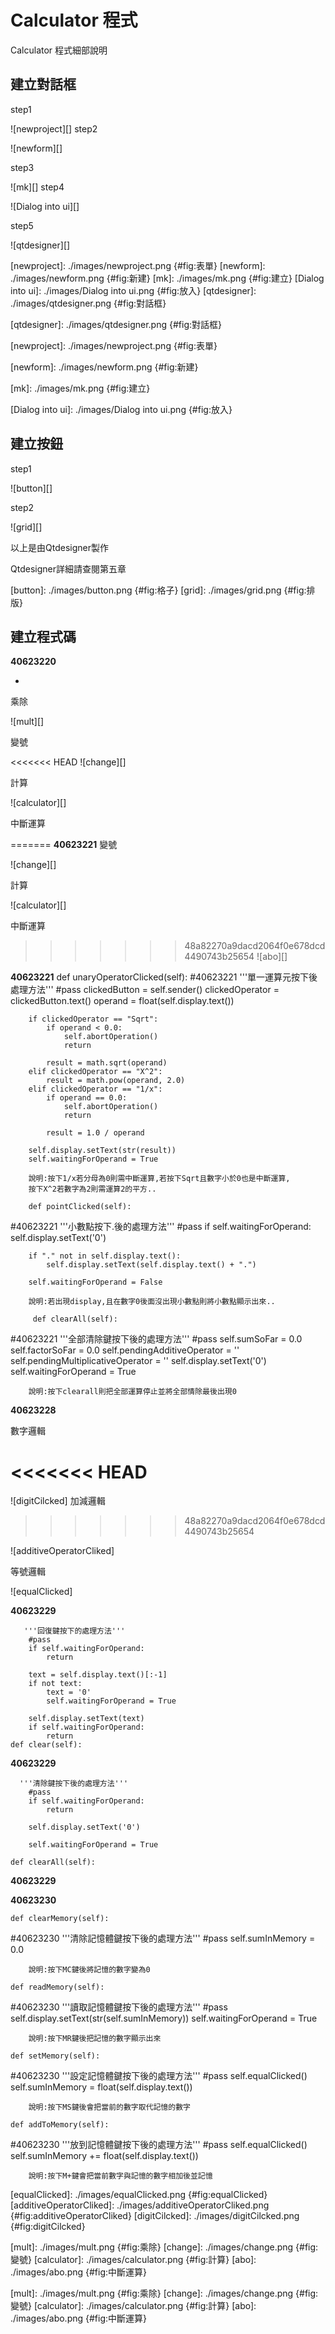 Calculator 程式
===

Calculator 程式細部說明

建立對話框
---

step1

![newproject][]
step2

 ![newform][]

step3

![mk][]
step4

 ![Dialog into ui][]

step5

![qtdesigner][]

[newproject]: ./images/newproject.png {#fig:表單}
[newform]: ./images/newform.png {#fig:新建}
[mk]: ./images/mk.png {#fig:建立}
[Dialog into ui]: ./images/Dialog into ui.png {#fig:放入}
[qtdesigner]: ./images/qtdesigner.png {#fig:對話框}


[qtdesigner]: ./images/qtdesigner.png {#fig:對話框}

[newproject]: ./images/newproject.png {#fig:表單}

[newform]: ./images/newform.png {#fig:新建}

[mk]: ./images/mk.png {#fig:建立}

[Dialog into ui]: ./images/Dialog into ui.png {#fig:放入}

建立按鈕
---
step1

![button][]

step2

![grid][]

以上是由Qtdesigner製作

Qtdesigner詳細請查閱第五章

[button]: ./images/button.png {#fig:格子}
[grid]: ./images/grid.png {#fig:排版}

建立程式碼
---
__40623220__

*

乘除

![mult][]

變號

<<<<<<< HEAD
![change][]

計算

![calculator][]

中斷運算

=======
__40623221__
變號

![change][]

計算

![calculator][]

中斷運算

>>>>>>> 48a82270a9dacd2064f0e678dcd4490743b25654
![abo][]


__40623221__
    def unaryOperatorClicked(self):
#40623221
        '''單一運算元按下後處理方法'''
        #pass
        clickedButton = self.sender()
        clickedOperator = clickedButton.text()
        operand = float(self.display.text())

        if clickedOperator == "Sqrt":
            if operand < 0.0:
                self.abortOperation()
                return

            result = math.sqrt(operand)
        elif clickedOperator == "X^2":
            result = math.pow(operand, 2.0)
        elif clickedOperator == "1/x":
            if operand == 0.0:
                self.abortOperation()
                return

            result = 1.0 / operand

        self.display.setText(str(result))
        self.waitingForOperand = True
        
        說明:按下1/x若分母為0則需中斷運算,若按下Sqrt且數字小於0也是中斷運算,
        按下X^2若數字為2則需運算2的平方..
        
        def pointClicked(self):
#40623221
        '''小數點按下.後的處理方法'''
        #pass
        if self.waitingForOperand:
            self.display.setText('0')
 
        if "." not in self.display.text():
            self.display.setText(self.display.text() + ".")
 
        self.waitingForOperand = False
        
        說明:若出現display,且在數字0後面沒出現小數點則將小數點顯示出來..
        
         def clearAll(self):
#40623221
        '''全部清除鍵按下後的處理方法'''
        #pass
        self.sumSoFar = 0.0
        self.factorSoFar = 0.0
        self.pendingAdditiveOperator = ''
        self.pendingMultiplicativeOperator = ''
        self.display.setText('0')
        self.waitingForOperand = True
        
        說明:按下clearall則把全部運算停止並將全部情除最後出現0
        




__40623228__

數字邏輯

<<<<<<< HEAD
=======
![digitCilcked]
加減邏輯
>>>>>>> 48a82270a9dacd2064f0e678dcd4490743b25654

![additiveOperatorCliked]

等號邏輯

![equalClicked]

__40623229__
      
       '''回復鍵按下的處理方法'''
        #pass
        if self.waitingForOperand:
            return
 
        text = self.display.text()[:-1]
        if not text:
            text = '0'
            self.waitingForOperand = True
 
        self.display.setText(text)
        if self.waitingForOperand:
            return
    def clear(self):
    
__40623229__
     
      '''清除鍵按下後的處理方法'''
        #pass
        if self.waitingForOperand:
            return
 
        self.display.setText('0')
        
        self.waitingForOperand = True
        
    def clearAll(self):




__40623229__







__40623230__

    def clearMemory(self):
#40623230
        '''清除記憶體鍵按下後的處理方法'''
        #pass
        self.sumInMemory = 0.0
        
        說明:按下MC鍵後將記憶的數字變為0
        
    def readMemory(self):
#40623230
        '''讀取記憶體鍵按下後的處理方法'''
        #pass
        self.display.setText(str(self.sumInMemory))
        self.waitingForOperand = True
        
        說明:按下MR鍵後把記憶的數字顯示出來
        
    def setMemory(self):
#40623230
        '''設定記憶體鍵按下後的處理方法'''
        #pass
        self.equalClicked()
        self.sumInMemory = float(self.display.text())
        
        說明:按下MS鍵後會把當前的數字取代記憶的數字
        
    def addToMemory(self):
#40623230
        '''放到記憶體鍵按下後的處理方法'''
        #pass
        self.equalClicked()
        self.sumInMemory += float(self.display.text())
        
        說明:按下M+鍵會把當前數字與記憶的數字相加後並記憶

[equalClicked]: ./images/equalClicked.png {#fig:equalClicked}
[additiveOperatorCliked]: ./images/additiveOperatorCliked.png {#fig:additiveOperatorCliked}
[digitCilcked]: ./images/digitCilcked.png {#fig:digitCilcked}




























[mult]: ./images/mult.png {#fig:乘除}
[change]: ./images/change.png {#fig:變號}
[calculator]: ./images/calculator.png {#fig:計算}
[abo]: ./images/abo.png {#fig:中斷運算}

[mult]: ./images/mult.png {#fig:乘除}
[change]: ./images/change.png {#fig:變號}
[calculator]: ./images/calculator.png {#fig:計算}
[abo]: ./images/abo.png {#fig:中斷運算}

